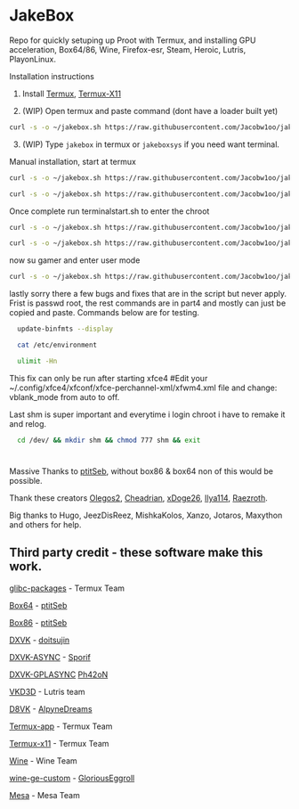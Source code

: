 # JakeBox
Repo for quickly setuping up Proot with Termux, and installing GPU acceleration, Box64/86, Wine, Firefox-esr, Steam, Heroic, Lutris, PlayonLinux. 

Installation instructions

1. Install
[Termux](https://f-droid.org/repo/com.termux_118.apk),
[Termux-X11](https://raw.githubusercontent.com/Jacobw1oo/jakebox/main/components/termux-x11.apk)

2. (WIP) Open termux and paste command (dont have a loader built yet)

```bash
curl -s -o ~/jakebox.sh https://raw.githubusercontent.com/Jacobw1oo/jakebox/main/scripts/part1.sh && . ~/part1.sh 1
```

3. (WIP) Type `jakebox` in termux or `jakeboxsys` if you need want terminal.

Manual installation, start at termux
```bash
curl -s -o ~/jakebox.sh https://raw.githubusercontent.com/Jacobw1oo/jakebox/main/scripts/part1.sh && . ~/part1.sh 1
```
```bash
curl -s -o ~/jakebox.sh https://raw.githubusercontent.com/Jacobw1oo/jakebox/main/scripts/terminalstart.sh
```
Once complete run terminalstart.sh to enter the chroot
```bash
curl -s -o ~/jakebox.sh https://raw.githubusercontent.com/Jacobw1oo/jakebox/main/scripts/part2.sh && . ~/part2.sh 1
```
```bash
curl -s -o ~/jakebox.sh https://raw.githubusercontent.com/Jacobw1oo/jakebox/main/scripts/part3.sh && . ~/part3.sh 1
```
now su gamer and enter user mode
```bash
curl -s -o ~/jakebox.sh https://raw.githubusercontent.com/Jacobw1oo/jakebox/main/scripts/part4.sh && . ~/part4.sh 1
```
lastly sorry there a few bugs and fixes that are in the script but never apply. Frist is passwd root, the rest commands are in part4 and mostly can just be copied and paste.
Commands below are for testing.
```bash
  update-binfmts --display
```
```bash
  cat /etc/environment
```
```bash
  ulimit -Hn
```
This fix can only be run after starting xfce4
#Edit your ~/.config/xfce4/xfconf/xfce-perchannel-xml/xfwm4.xml file and change: vblank_mode from auto to off.

Last shm is super important and everytime i login chroot i have to remake it and relog.
```bash
  cd /dev/ && mkdir shm && chmod 777 shm && exit
```

#
Massive Thanks to [ptitSeb](https://github.com/ptitSeb/box86), without box86 & box64 non of this would be possible.

Thank these creators [Olegos2](https://github.com/olegos2/mobox), [Cheadrian](https://github.com/cheadrian/termux-chroot-proot-wine-box86_64/), [xDoge26](https://github.com/xDoge26/proot-setup), [Ilya114](https://github.com/Ilya114/Box64Droid/), [Raezroth](https://github.com/Raezroth/Linux-ARM-Gaming-Chroot).

Big thanks to Hugo, JeezDisReez, MishkaKolos, Xanzo, Jotaros, Maxython and others for help.

## Third party credit - these software make this work.

[glibc-packages](https://github.com/termux-pacman/glibc-packages) - Termux Team

[Box64](https://github.com/ptitSeb/box64) - [ptitSeb](https://github.com/ptitSeb/box86)

[Box86](https://github.com/ptitSeb/box86) - [ptitSeb](https://github.com/ptitSeb/box86)

[DXVK](https://github.com/doitsujin/dxvk) - [doitsujin](https://github.com/doitsujin/dxvk)

[DXVK-ASYNC](https://github.com/Sporif/dxvk-async) - [Sporif](https://github.com/Sporif/dxvk-async)

[DXVK-GPLASYNC](https://gitlab.com/Ph42oN/dxvk-gplasync) [Ph42oN](https://gitlab.com/Ph42oN/dxvk-gplasync)

[VKD3D](https://github.com/lutris/vkd3d) - Lutris team

[D8VK](https://github.com/AlpyneDreams/d8vk) - [AlpyneDreams](https://github.com/AlpyneDreams/d8vk)

[Termux-app](https://github.com/termux/termux-app) - Termux Team

[Termux-x11](https://github.com/termux/termux-x11) - Termux Team

[Wine](https://wiki.winehq.org/Licensing) - Wine Team

[wine-ge-custom](https://github.com/GloriousEggroll/wine-ge-custom) - [GloriousEggroll](https://github.com/GloriousEggroll/wine-ge-custom)

[Mesa](https://docs.mesa3d.org/license.html) - Mesa Team
